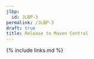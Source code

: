 ```yaml
---
jlbp:
  id: JLBP-3
permalink: /JLBP-3
draft: true
title: Release to Maven Central
---
```


{% include links.md %}

